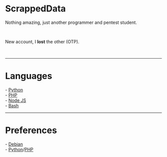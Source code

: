 <h1>ScrappedData</h1>
<p>Nothing amazing, just another programmer and pentest student.</p><br>
<p>New account, I <b>lost</b> the other (OTP).</p><br>
<hr>
<h1>Languages</h1>
- <a href='https://www.python.org/'>Python</a><br>
- <a href='https://www.php.net/'>PHP</a><br>
- <a href='https://nodejs.org/en/'>Node JS</a><br>
- <a href='https://www.gnu.org/software/bash/'>Bash</a>
<hr>
<h1>Preferences</h1>
- <a href='https://www.debian.org/'>Debian</a><br>
- <a href='https://www.python.org/'>Python</a>/<a href='https://www.php.net/'>PHP</a><br>
